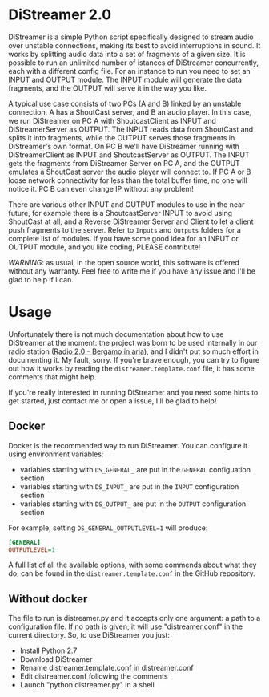 # DiStreamer 2.0
DiStreamer is a simple Python script specifically designed to stream audio over unstable connections, making its best to avoid interruptions in sound. It works by splitting audio data into a set of fragments of a given size.
It is possible to run an unlimited number of istances of DiStreamer concurrently, each with a different config file.
For an instance to run you need to set an INPUT and OUTPUT module. The INPUT module will generate the data fragments, and the OUTPUT will serve it in the way you like.

A typical use case consists of two PCs (A and B) linked by an unstable connection. A has a ShoutCast server, and B an audio player.
In this case, we run DiStreamer on PC A with ShoutcastClient as INPUT and DiStreamerServer as OUTPUT. The INPUT reads data from ShoutCast and splits it into fragments, while the OUTPUT serves those fragments in DiStreamer's own format.
On PC B we'll have DiStreamer running with DiStreamerClient as INPUT and ShoutcastServer as OUTPUT. The INPUT gets the fragments from DiStreamer Server on PC A, and the OUTPUT emulates a ShoutCast server the audio player will connect to.
If PC A or B loose network connectivity for less than the total buffer time, no one will notice it. PC B can even change IP without any problem!

There are various other INPUT and OUTPUT modules to use in the near future, for example there is a ShoutcastServer INPUT to avoid using ShoutCast at all, and a Reverse DiStreamer Server and Client to let a client push fragments to the server. Refer to `Inputs` and `Outputs` folders for a complete list of modules.
If you have some good idea for an INPUT or OUTPUT module, and you like coding, PLEASE contribute!

*WARNING*: as usual, in the open source world, this software is offered without any warranty. Feel free to write me if you have any issue and I'll be glad to help if I can.

# Usage
Unfortunately there is not much documentation about how to use DiStreamer at the moment: the project was born to be used internally in our radio station ([Radio 2.0 - Bergamo in aria](https://www.radioduepuntozero.it)), and I didn't put so much effort in documenting it. My fault, sorry. If you're brave enough, you can try to figure out how it works by reading the `distreamer.template.conf` file, it has some comments that might help.

If you're really interested in running DiStreamer and you need some hints to get started, just contact me or open a issue, I'll be glad to help!

## Docker
Docker is the recommended way to run DiStreamer. You can configure it using environment variables:
- variables starting with `DS_GENERAL_` are put in the `GENERAL` configuation section
- variables starting with `DS_INPUT_` are put in the `INPUT` configuration section
- variables starting with `DS_OUTPUT_` are put in the `OUTPUT` configuration section

For example, setting `DS_GENERAL_OUTPUTLEVEL=1` will produce:
```ini
[GENERAL]
OUTPUTLEVEL=1
```

A full list of all the available options, with some commends about what they do, can be found in the `distreamer.template.conf` in the GitHub repository.


## Without docker
The file to run is distreamer.py and it accepts only one argument: a path to a configuration file. If no path is given, it will use "distreamer.conf" in the current directory.
So, to use DiStreamer you just:
- Install Python 2.7
- Download DiStreamer
- Rename distreamer.template.conf in distreamer.conf
- Edit distreamer.conf following the comments
- Launch "python distreamer.py" in a shell
